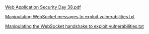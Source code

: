 [Web Application Security Day 38.pdf](https://github.com/fengsujie/Web-Application-Security-Day-38/files/9692468/Web.Application.Security.Day.38.pdf)


[Manipulating WebSocket messages to exploit vulnerabilities.txt](https://github.com/fengsujie/Web-Application-Security-Day-38/files/9692469/Manipulating.WebSocket.messages.to.exploit.vulnerabilities.txt)



[Manipulating the WebSocket handshake to exploit vulnerabilities.txt](https://github.com/fengsujie/Web-Application-Security-Day-38/files/9692470/Manipulating.the.WebSocket.handshake.to.exploit.vulnerabilities.txt)
